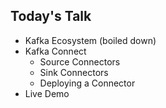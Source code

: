 ## Today's Talk

* Kafka Ecosystem (boiled down)
* Kafka Connect
  * Source Connectors
  * Sink Connectors
  * Deploying a Connector
* Live Demo
